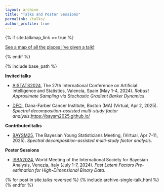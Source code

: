 ```yaml
---
layout: archive
title: "Talks and Poster Sessions"
permalink: /talks/
author_profile: true
---
```


{% if site.talkmap_link == true %}

<p style="text-decoration:underline;"><a href="/talkmap.html">See a map of all the places I've given a talk!</a></p>

{% endif %}

{% include base_path %}

**Invited talks**

* [AISTATS2024](http://aistats.org/aistats2024/), The 27th International Conference on Artificial Intelligence and Statistics, Valencia, Spain (May 1-4, 2024).
*Robust Approximate Sampling via Stochastic Gradient Barker Dynamics*.

* [DFCI](https://www.dfhcc.harvard.edu/), Dana-Farber Cancer Institute, Boston (MA) (Virtual, Apr 2, 2025).
*Spectral decomposition-assisted multi-study factor analysis*.https://baysm2025.github.io/

**Contributed talks**

* [BAYSM25](https://baysm2025.github.io/), The Bayesian Young Statisticians Meeting, (Virtual, Apr 7-11, 2025).
*Spectral decomposition-assisted multi-study factor analysis*.


**Poster Sessions**

* [ISBA2024](https://www.unive.it/web/en/2208/home), World Meeting of the International Society for Bayesian Analysis, Venezia, Italy (July 1-7, 2024).
*Fast Latent Factors Pre-estimation for High-Dimensional Binary Data*.


{% for post in site.talks reversed %}
  {% include archive-single-talk.html %}
{% endfor %}
